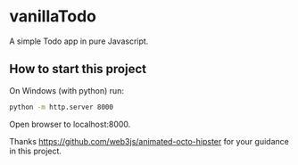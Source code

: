 # vanillaTodo

A simple Todo app in pure Javascript.

## How to start this project

On Windows (with python) run:

```bash
python -m http.server 8000
```

Open browser to localhost:8000.

Thanks https://github.com/web3js/animated-octo-hipster for your guidance in this project.
